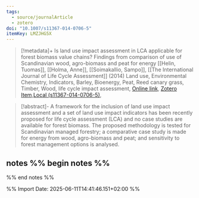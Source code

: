 ```yaml
---
tags:
  - source/journalArticle
  - zotero
doi: "10.1007/s11367-014-0706-5"
itemKey: LMZJHG5X
---
```

>[!metadata]+
> Is land use impact assessment in LCA applicable for forest biomass value chains? Findings from comparison of use of Scandinavian wood, agro-biomass and peat for energy
> [[Helin, Tuomas]], [[Holma, Anne]], [[Soimakallio, Sampo]], 
> [[The International Journal of Life Cycle Assessment]] (2014)
> Land use, Environmental Chemistry, Indicators, Barley, Bioenergy, Peat, Reed canary grass, Timber, Wood, life cycle impact assessment, 
> [Online link](https://doi.org/10.1007/s11367-014-0706-5), [Zotero Item](zotero://select/library/items/LMZJHG5X),[Local (s11367-014-0706-5)](file://C:/Users/aburg/Documents/references/zotero/storage/Q3GAX7ZK/s11367-014-0706-5.pdf), 


>[!abstract]-
>A framework for the inclusion of land use impact assessment and a set of land use impact indicators has been recently proposed for life cycle assessment (LCA) and no case studies are available for forest biomass. The proposed methodology is tested for Scandinavian managed forestry; a comparative case study is made for energy from wood, agro-biomass and peat; and sensitivity to forest management options is analysed.

## notes %% begin notes %%

%% end notes %%

%% Import Date: 2025-06-11T14:41:46.151+02:00 %%
